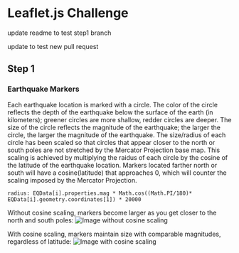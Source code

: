 # Leaflet.js Challenge

update readme to test step1 branch

update to test new pull request

## Step 1

### Earthquake Markers
Each earthquake location is marked with a circle.  The color of the circle reflects the depth of the earthquake below the surface of the earth (in kilometers); greener circles are more shallow, redder circles are deeper.  The size of the circle reflects the magnitude of the earthquake; the larger the circle, the larger the magnitude of the earthquake.  The size/radius of each circle has been scaled so that circles that appear closer to the north or south poles are not stretched by the Mercator Projection base map.  This scaling is achieved by multiplying the raidus of each circle by the cosine of the latitude of the earthquake location.  Markers located farther north or south will have a cosine(latitude) that approaches 0, which will counter the scaling imposed by the Mercator Projection.

```radius: EQData[i].properties.mag * Math.cos((Math.PI/180)* EQData[i].geometry.coordinates[1]) * 20000```

Without cosine scaling, markers become larger as you get closer to the north and south poles:
![Image without cosine scaling](Images/MapWithoutCosineScaling.png)

With cosine scaling, markers maintain size with comparable magnitudes, regardless of latitude:
![Image with cosine scaling](Images/MapWithCosineScaling.png)
